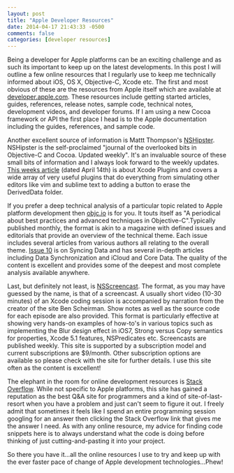 ```yaml
---
layout: post
title: "Apple Developer Resources"
date: 2014-04-17 21:43:33 -0500
comments: false
categories: [developer resources]
---
```


Being a developer for Apple platforms can be an exciting challenge and as such its important to keep up on the latest developments. In this post I will outline a few online resources that I regularly use to keep me technically informed about iOS, OS X, Objective-C, Xcode etc. The first and most obvious of these are the resources from Apple itself which are available at [developer.apple.com](https://developer.apple.com). These resources include getting started articles, guides, references, release notes, sample code, technical notes, development videos, and developer forums.  If I am using a new Cocoa framework or API the first place I head is to the Apple documentation including the guides, references, and sample code. 

Another excellent source of information is Mattt Thompson's [NSHipster](http://nshipster.com). NSHipster is the self-proclaimed "journal of the overlooked bits in Objective-C and Cocoa. Updated weekly". It's an invaluable source of these small bits of information and I always look forward to the weekly updates. [This weeks article](http://nshipster.com/xcode-plugins/) (dated April 14th) is about Xcode Plugins and covers a wide array of very useful plugins that do everything from simulating other editors like vim and sublime text to adding a button to erase the DerivedData folder. 

If you prefer a deep technical analysis of a particular topic related to Apple platform development then [objc.io](http://objc.io) is for you. It touts itself as "A periodical about best practices and advanced techniques in Objective-C".Typically published monthly, the format is akin to a magazine with defined issues and editorials that provide an overview of the technical theme. Each issue includes several articles from various authors all relating to the overall theme. [Issue 10](http://www.objc.io/issue-10/) is on Syncing Data and has several in-depth articles including Data Synchronization and iCloud and Core Data. The quality of the content is excellent and provides some of the deepest and most complete analysis available anywhere.

Last, but definitely not least, is [NSScreencast](http://www.nsscreencast.com). The format, as you may have guessed by the name, is that of a screencast. A usually short video (10-30 minutes) of an Xcode coding session is accompanied by narration from the creator of the site Ben Scheirman. Show notes as well as the source code for each episode are also provided. This format is particularly effective at showing very hands-on examples of how-to's in various topics such as implementing the Blur design effect in iOS7, Strong versus Copy semantics for properties, Xcode 5.1 features, NSPredicates etc. Screencasts are published weekly. This site is supported by a subscription model and current subscriptions are $9/month. Other subscription options are available so please check with the site for further details. I use this site often as the content is excellent!

The elephant in the room for online development resources is [Stack Overflow](https://stackoverflow.com). While not specific to Apple platforms, this site has gained a reputation as the best Q&A site for programmers and a kind of site-of-last-resort when you have a problem and just can't seem to figure it out. I freely admit that sometimes it feels like I spend an entire programming session googling for an answer then clicking the Stack Overflow link that gives me the answer I need. As with any online resource, my advice for finding code snippets here is to always understand what the code is doing before thinking of just cutting-and-pasting it into your project.

So there you have it...all the online resources I use to try and keep up with the ever faster pace of change of Apple development technologies...Phew!